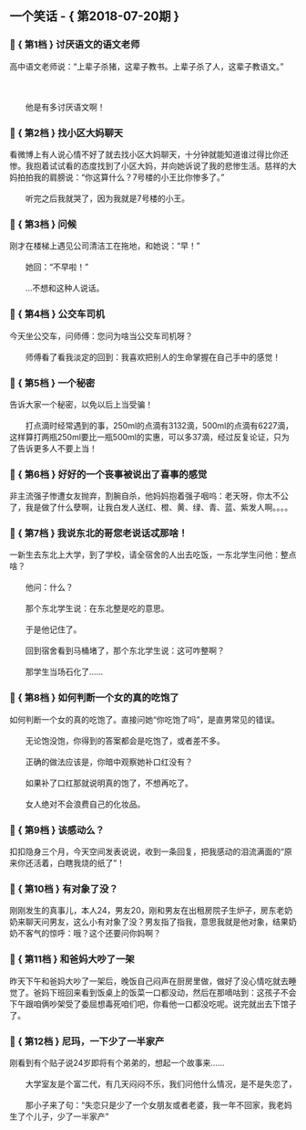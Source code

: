 ## 一个笑话 - { 第2018-07-20期 }
</hr>

### :jack_o_lantern: { 第1档 } 讨厌语文的语文老师
高中语文老师说：“上辈子杀猪，这辈子教书。上辈子杀了人，这辈子教语文。”<br/><br/><br/><br/>　　他是有多讨厌语文啊！


### :jack_o_lantern: { 第2档 } 找小区大妈聊天
看微博上有人说心情不好了就去找小区大妈聊天，十分钟就能知道谁过得比你还惨。我抱着试试看的态度找到了小区大妈，并向她诉说了我的悲惨生活。慈祥的大妈拍拍我的肩膀说：“你这算什么？7号楼的小王比你惨多了。”<br/><br/>　　听完之后我就哭了，因为我就是7号楼的小王。


### :jack_o_lantern: { 第3档 } 问候
刚才在楼梯上遇见公司清洁工在拖地，和她说：“早！”<br/><br/>　　她回：“不早啦！”<br/><br/>　　...不想和这种人说话。


### :jack_o_lantern: { 第4档 } 公交车司机
今天坐公交车，问师傅：您问为啥当公交车司机呀？<br/><br/>　　师傅看了看我淡定的回到：我喜欢把别人的生命掌握在自己手中的感觉！


### :jack_o_lantern: { 第5档 } 一个秘密
告诉大家一个秘密，以免以后上当受骗！<br/><br/>　　打点滴时经常遇到的事，250ml的点滴有3132滴，500ml的点滴有6227滴，这样算打两瓶250ml要比一瓶500ml的实惠，可以多37滴，经过反复论证，只为了告诉更多人不要上当！


### :jack_o_lantern: { 第6档 } 好好的一个丧事被说出了喜事的感觉
非主流强子惨遭女友抛弃，割腕自杀，他妈妈抱着强子咽呜：老天呀，你太不公了，我是做了什么孽啊，让我白发人送红、橙、黄、绿、青、蓝、紫发人啊。。。。


### :jack_o_lantern: { 第7档 } 我说东北的哥您老说话忒那啥！
一新生去东北上大学，到了学校，请全宿舍的人出去吃饭，一东北学生问他：整点啥？<br/><br/>　　他问：什么？<br/><br/>　　那个东北学生说：在东北整是吃的意思。<br/><br/>　　于是他记住了。<br/><br/>　　回到宿舍看到马桶堵了，那个东北学生说：这可咋整啊？<br/><br/>　　那学生当场石化了……


### :jack_o_lantern: { 第8档 } 如何判断一个女的真的吃饱了
如何判断一个女的真的吃饱了。直接问她“你吃饱了吗”，是直男常见的错误。<br/><br/>　　无论饱没饱，你得到的答案都会是吃饱了，或者差不多。<br/><br/>　　正确的做法应该是，你暗中观察她补口红没有？<br/><br/>　　如果补了口红那就说明真的饱了，不想再吃了。<br/><br/>　　女人绝对不会浪费自己的化妆品。


### :jack_o_lantern: { 第9档 } 该感动么？
扣扣隐身三个月，今天空间发表说说，收到一条回复，把我感动的泪流满面的“原来你还活着，白瞎我烧的纸了”！


### :jack_o_lantern: { 第10档 } 有对象了没？
刚刚发生的真事儿，本人24，男友20，刚和男友在出租房院子生炉子，房东老奶奶来聊天问男友，这么小有对象了没？男友指了指我，意思我就是他对象，结果奶奶不客气的惊呼：哦？这个还要问你妈啊？


### :jack_o_lantern: { 第11档 } 和爸妈大吵了一架
昨天下午和爸妈大吵了一架后，晚饭自己闷声在厨房里做，做好了没心情吃就去睡觉了。爸妈下班回来看到饭桌上的饭菜一口都没动，然后在那嘀咕到：这孩子不会下午跟咱俩吵架受了委屈想毒死咱们吧，你看他一口都没吃呢。说完就出去下馆子了。


### :jack_o_lantern: { 第12档 } 尼玛，一下少了一半家产
刚看到有个贴子说24岁即将有个弟弟的，想起一个故事来……<br/><br/>　　大学室友是个富二代，有几天闷闷不乐，我们问他什么情况，是不是失恋了，<br/><br/>　　那小子来了句：“失恋只是少了一个女朋友或者老婆，我一年不回家，我老妈生了个儿子，少了一半家产”

